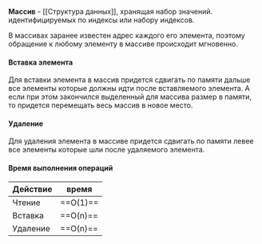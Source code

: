  **Массив** - [[Cтруктура данных]], хранящая набор значений. идентифицируемых по индексы или набору индексов.

В массивах заранее известен адрес каждого его элемента, поэтому обращение к любому элементу в массиве происходит мгновенно.

#### Вставка элемента

Для вставки элемента в массив придется сдвигать по памяти дальше все элементы которые должны идти после вставляемого элемента. А если при этом закончился выделенный для массива размер в памяти, то придется перемещать весь массив в новое место.

#### Удаление

Для удаления элемента в массиве придется сдвигать по памяти левее все элементы которые шли после удаляемого элемента.

#### Время выполнения операций

| Действие | время    |
| -------- | -------- |
| Чтение   | ==О(1)== |
| Вставка  | ==O(n)== |
| Удаление | ==O(n)== |

